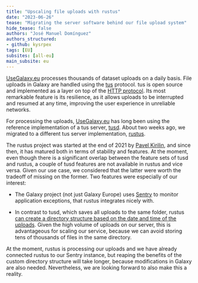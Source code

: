 ```yaml
---
title: "Upscaling file uploads with rustus"
date: "2023-06-26"
tease: "Migrating the server software behind our file upload system"
hide_tease: false
authors: "José Manuel Domínguez"
authors_structured:
- github: kysrpex
tags: [EU]
subsites: [all-eu]
main_subsite: eu
---
```


[UseGalaxy.eu](https://usegalaxy.eu/) processes thousands of dataset uploads on a daily basis. File uploads in Galaxy are handled using the [tus](https://tus.io/) protocol. tus is open source and implemented as a layer on top of the [HTTP protocol](https://developer.mozilla.org/en-US/docs/Web/HTTP/Overview). Its most remarkable feature is its resilience, as it allows uploads to be interrupted and resumed at any time, improving the user experience in unreliable networks.

For processing the uploads, [UseGalaxy.eu](https://usegalaxy.eu/) has long been using the reference implementation of a tus server, [tusd](https://github.com/tus/tusd). About two weeks ago, we migrated to a different tus server implementation, [rustus](https://s3rius.github.io/rustus/).

The rustus project was started at the end of 2021 by [Pavel Kirilin](https://github.com/s3rius), and since then, it has matured both in terms of stability and features. At the moment, even though there is a significant overlap between the feature sets of tusd and rustus, a couple of tusd features are not available in rustus and vice versa. Given our use case, we considered that the latter were worth the tradeoff of missing on the former. Two features were especially of our interest:

- The Galaxy project (not just Galaxy Europe) uses [Sentry](https://sentry.io) to monitor application exceptions, that rustus integrates nicely with.

- In contrast to tusd, which saves all uploads to the same folder, rustus [can create a directory structure based on the date and time of the uploads](https://s3rius.github.io/rustus/configuration/#file-storage). Given the high volume of uploads on our server, this is advantageous for scaling our service, because we can avoid storing tens of thousands of files in the same directory.

At the moment, rustus is processing our uploads and we have already connected rustus to our Sentry instance, but reaping the benefits of the custom directory structure will take longer, because modifications in Galaxy are also needed. Nevertheless, we are looking forward to also make this a reality.
